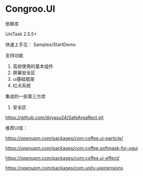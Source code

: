 # Congroo.UI

依赖库

UniTask 2.5.5+



快速上手见： Samples/StartDemo

支持功能

1. 高频使用的基本组件
2. 屏幕安全区
3. ui基础框架
4. 红点系统





集成的一些第三方库

1. 安全区

https://github.com/doyasu24/SafeAreaRect.git





推荐UI库：

https://openupm.com/packages/com.coffee.ui-particle/

https://openupm.com/packages/com.coffee.softmask-for-ugui

https://openupm.com/packages/com.coffee.ui-effect/

https://openupm.com/packages/com.unity.uiextensions